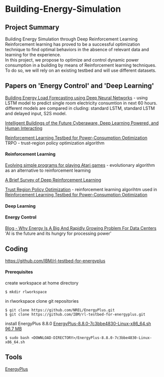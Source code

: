 # Building-Energy-Simulation  

## Project Summary  

Building Energy Simulation through Deep Reinforcement Learning
Reinforcement learning has proved to be a successful optimization technique to find optimal behaviors in the absence of relevant data and learning for the experience.  
In this project, we propose to optimize and control dynamic power consumption in a building by means of Reinforcement learning techniques. To do so, we will rely on an existing testbed and will use different datasets.  

## Papers on 'Energy Control' and 'Deep Learning'     

[Building Energy Load Forecasting using Deep Neural Networks](https://ieeexplore.ieee.org/stamp/stamp.jsp?tp=&arnumber=7793413) - using LSTM model to predict single room electricity consumtion in next 60 hours. different models are compared in cluding: standard LSTM, standard LSTM and delayed input, S2S model.  

[Intelligent Buildings of the Future Cyberaware, Deep Learning Powered, and Human Interacting](https://ieeexplore.ieee.org/stamp/stamp.jsp?tp=&arnumber=7792825)  

[Reinforcement Learning Testbed for Power-Consumption Optimization](https://arxiv.org/pdf/1808.10427.pdf)  
TRPO - trust-region policy optimization algorithm  

#### Reinforcement Learning  

[Evolving simple programs for playing Atari games](https://arxiv.org/pdf/1806.05695.pdf) - evolutionary algorithm as an alternative to reinforcement learning  

[A Brief Survey of Deep Reinforcement Learning](https://spiral.imperial.ac.uk:8443/bitstream/10044/1/53340/2/1708.05866v1.pdf)  

[Trust Region Policy Optimization](https://arxiv.org/pdf/1502.05477.pdf) - reinforcement learning algorihtm used in [Reinforcement Learning Testbed for Power-Consumption Optimization](https://arxiv.org/pdf/1808.10427.pdf)  

#### Deep Learning  

#### Energy Control  
[Blog - Why Energy Is A Big And Rapidly Growing Problem For Data Centers](https://www.forbes.com/sites/forbestechcouncil/2017/12/15/why-energy-is-a-big-and-rapidly-growing-problem-for-data-centers/#772cdb265a30)  
'AI is the future and its hungry for processing power'  

## Coding  
https://github.com/IBM/rl-testbed-for-energyplus   

#### Prerequisites  
create workspace at home directory  
```
$ mkdir rlworkspace  
```
in rlworkspace clone git repositories  
```
$ git clone https://github.com/NREL/EnergyPlus.git  
$ git clone https://github.com/IBM/rl-testbed-for-energyplus.git  
```
install EnergyPlus 8.8.0 [EnergyPlus-8.8.0-7c3bbe4830-Linux-x86_64.sh 96.7 MB](https://github.com/NREL/EnergyPlus/releases/download/v8.8.0/EnergyPlus-8.8.0-7c3bbe4830-Linux-x86_64.sh)  
```
$ sudo bash <DOWNLOAD-DIRECTORY>/EnergyPlus-8.8.0-7c3bbe4830-Linux-x86_64.sh
```
## Tools
[EnergyPlus](https://energyplus.net/sites/all/modules/custom/nrel_custom/pdfs/pdfs_v9.1.0/GettingStarted.pdf)  
